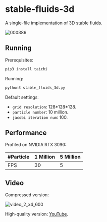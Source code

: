 # stable-fluids-3d
A single-file implementation of 3D stable fluids.

![000386](https://github.com/YuCrazing/stable-fluids-3d/assets/8120108/d046e914-782a-41c7-9d77-391daf45b68c)


## Running
Prerequisites:
``` bash
pip3 install taichi
```

Running:
``` bash
python3 stable_fluids_3d.py
```

Default settings:
* `grid resolution`: 128\*128\*128.
* `particle number`: 10 million.
* `jacobi iteration num`: 100.

## Performance

Profiled on NVIDIA RTX 3090:

|#Particle| 1 Million | 5 Million| 
|---      |---        |---       |
|FPS      | 30        | 5        |

## Video
Compressed version:

![video_2_x4_600](https://github.com/YuCrazing/stable-fluids-3d/assets/8120108/5757eb55-3de8-49e3-aa19-16a4d522e9e8)


High-quality version: [YouTube](www.youtube.com).

